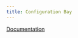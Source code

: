 ```yaml
---
title: Configuration Bay
---
```


[Documentation](https://appwrite.io/docs/quick-starts/nextjs)

<Hero
title="Configuration Bay 🏖️"
image="/assets/workshop/configuration/console/bay.jpeg"
description="Welcome to Configuration Bay, the first step of our Appwrite adventure! 🔧 In this section, we will dive
into the initial configurations required to prepare for our journey! Be sure to follow these steps carefully to ensure
your Appwrite experience is smooth and unforgettable 🌊"
/>